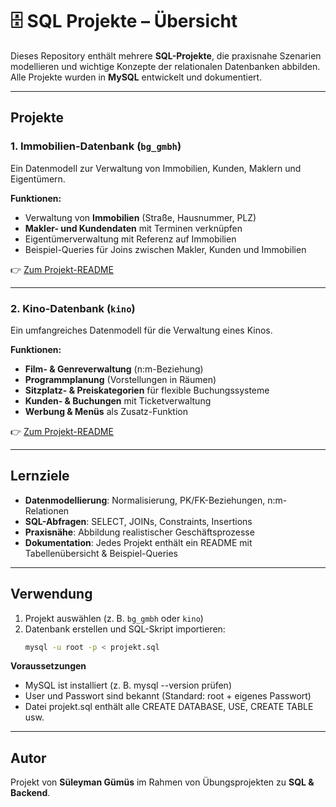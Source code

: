 # 🗄️ SQL Projekte – Übersicht

Dieses Repository enthält mehrere **SQL-Projekte**, die praxisnahe Szenarien modellieren und wichtige Konzepte der relationalen Datenbanken abbilden.  
Alle Projekte wurden in **MySQL** entwickelt und dokumentiert.  

---

## Projekte

### 1. Immobilien-Datenbank (`bg_gmbh`)
Ein Datenmodell zur Verwaltung von Immobilien, Kunden, Maklern und Eigentümern.  

**Funktionen:**
- Verwaltung von **Immobilien** (Straße, Hausnummer, PLZ)  
- **Makler- und Kundendaten** mit Terminen verknüpfen  
- Eigentümerverwaltung mit Referenz auf Immobilien  
- Beispiel-Queries für Joins zwischen Makler, Kunden und Immobilien  

👉 [Zum Projekt-README](./Immobilie/README.md)  

---

### 2. Kino-Datenbank (`kino`)
Ein umfangreiches Datenmodell für die Verwaltung eines Kinos.  

**Funktionen:**
- **Film- & Genreverwaltung** (n:m-Beziehung)  
- **Programmplanung** (Vorstellungen in Räumen)  
- **Sitzplatz- & Preiskategorien** für flexible Buchungssysteme  
- **Kunden- & Buchungen** mit Ticketverwaltung  
- **Werbung & Menüs** als Zusatz-Funktion  

👉 [Zum Projekt-README](./Kino/README.md)  

---

## Lernziele
- **Datenmodellierung**: Normalisierung, PK/FK-Beziehungen, n:m-Relationen  
- **SQL-Abfragen**: SELECT, JOINs, Constraints, Insertions  
- **Praxisnähe**: Abbildung realistischer Geschäftsprozesse  
- **Dokumentation**: Jedes Projekt enthält ein README mit Tabellenübersicht & Beispiel-Queries  

---

## Verwendung
1. Projekt auswählen (z. B. `bg_gmbh` oder `kino`)  
2. Datenbank erstellen und SQL-Skript importieren:
   ```bash
   mysql -u root -p < projekt.sql

**Voraussetzungen**

- MySQL ist installiert (z. B. mysql --version prüfen)
- User und Passwort sind bekannt (Standard: root + eigenes Passwort)
- Datei projekt.sql enthält alle CREATE DATABASE, USE, CREATE TABLE usw.

---

## Autor
Projekt von **Süleyman Gümüs** im Rahmen von Übungsprojekten zu **SQL & Backend**.


